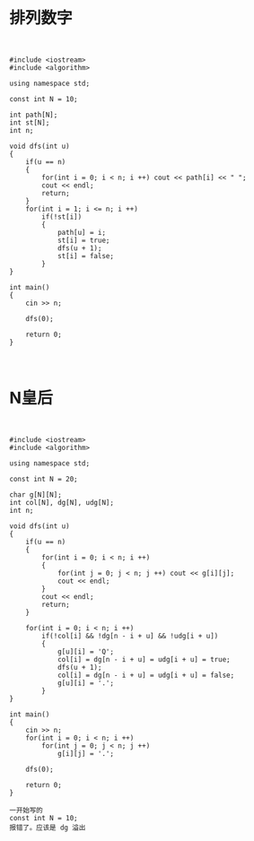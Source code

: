 </br>

# 排列数字

</br>

```
#include <iostream>
#include <algorithm>

using namespace std;

const int N = 10;

int path[N];
int st[N];
int n;

void dfs(int u)
{
    if(u == n)
    {
        for(int i = 0; i < n; i ++) cout << path[i] << " ";
        cout << endl;
        return;
    }
    for(int i = 1; i <= n; i ++)
        if(!st[i])
        {
            path[u] = i;
            st[i] = true;
            dfs(u + 1);
            st[i] = false;
        }
}

int main()
{
    cin >> n;
    
    dfs(0);
    
    return 0;
}
```

</br>

# N皇后

</br>

```
#include <iostream>
#include <algorithm>

using namespace std;

const int N = 20;

char g[N][N];
int col[N], dg[N], udg[N];
int n;

void dfs(int u)
{
    if(u == n)
    {
        for(int i = 0; i < n; i ++)
        {
            for(int j = 0; j < n; j ++) cout << g[i][j];
            cout << endl;
        }
        cout << endl;
        return;
    }
    
    for(int i = 0; i < n; i ++)
        if(!col[i] && !dg[n - i + u] && !udg[i + u])
        {
            g[u][i] = 'Q';
            col[i] = dg[n - i + u] = udg[i + u] = true;
            dfs(u + 1);
            col[i] = dg[n - i + u] = udg[i + u] = false;
            g[u][i] = '.';
        }
}

int main()
{
    cin >> n;
    for(int i = 0; i < n; i ++)
        for(int j = 0; j < n; j ++)
            g[i][j] = '.';
            
    dfs(0);
    
    return 0;
}
```

```
一开始写的
const int N = 10;
报错了。应该是 dg 溢出
```










































































































































































































